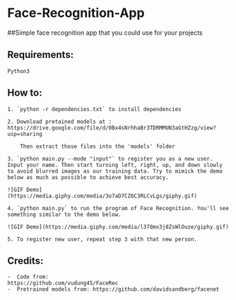 # Face-Recognition-App

##Simple face recognition app that you could use for your projects

## Requirements:
    Python3

## How to:
    1. `python -r dependencies.txt` to install dependencies

    2. Download pretained models at : https://drive.google.com/file/d/0Bx4sNrhhaBr3TDRMMUN3aGtHZzg/view?usp=sharing

        Then extract those files into the 'models' folder
    
    3. `python main.py --mode "input"` to register you as a new user. Input your name. Then start turning left, right, up, and down slowly to avoid blurred images as our training data. Try to mimick the demo below as much as possible to achieve best accuracy.

    ![GIF Demo](https://media.giphy.com/media/3o7aD7CZ6C3RLCvLgs/giphy.gif)

    4. `python main.py` to run the program of Face Recognition. You'll see something similar to the demo below.

    ![GIF Demo](https://media.giphy.com/media/l378mx3j8ZsWlOuze/giphy.gif)

    5. To register new user, repeat step 3 with that new person.

## Credits:
    -  Code from:
    https://github.com/vudung45/FaceRec
    -  Pretrained models from: https://github.com/davidsandberg/facenet